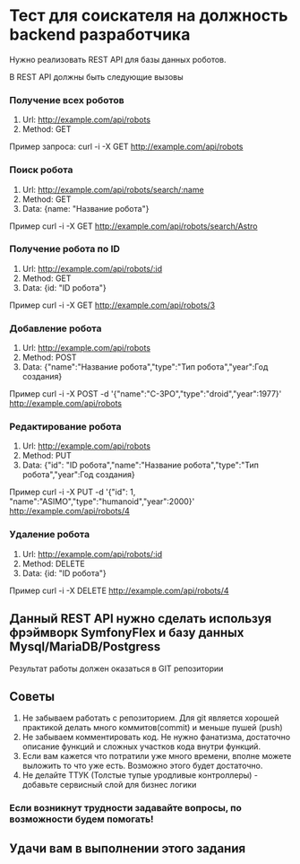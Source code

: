 # Тест для соискателя на должность backend разработчика
Нужно реализовать REST API для базы данных роботов.

В REST API должны быть следующие вызовы

### Получение всех роботов

1. Url: http://example.com/api/robots
2. Method: GET

Пример запроса:
curl -i -X GET http://example.com/api/robots

### Поиск робота
1. Url: http://example.com/api/robots/search/:name
2. Method: GET
3. Data: {name: "Название робота"}

Пример
curl -i -X GET http://example.com/api/robots/search/Astro

### Получение робота по ID
1. Url: http://example.com/api/robots/:id
2. Method: GET
3. Data: {id: "ID робота"}

Пример
curl -i -X GET http://example.com/api/robots/3

### Добавление робота
1. Url: http://example.com/api/robots
2. Method: POST
3. Data: {"name":"Название робота","type":"Тип робота","year":Год создания}

Пример
curl -i -X POST -d '{"name":"C-3PO","type":"droid","year":1977}' http://example.com/api/robots

### Редактирование робота
1. Url: http://example.com/api/robots
2. Method: PUT
3. Data: {"id": "ID робота","name":"Название робота","type":"Тип робота","year":Год создания}

Пример
curl -i -X PUT -d '{"id": 1, "name":"ASIMO","type":"humanoid","year":2000}' http://example.com/api/robots/4

### Удаление робота
1. Url: http://example.com/api/robots/:id
2. Method: DELETE
3. Data: {id: "ID робота"}

Пример
curl -i -X DELETE http://example.com/api/robots/4

## Данный REST API нужно сделать используя фрэймворк SymfonyFlex и базу данных Mysql/MariaDB/Postgress

Результат работы должен оказаться в GIT репозитории

## Советы
1. Не забываем работать с репозиторием. Для git является хорошей практикой делать много коммитов(commit) и меньше пушей (push)
2. Не забываем комментировать код. Не нужно фанатизма, достаточно описание функций и сложных участков кода внутри функций.
3. Если вам кажется что потратили уже много времени, вполне можете выложить то что уже есть. Возможно этого будет достаточно.
4. Не делайте ТТУК (Толстые тупые уродливые контроллеры) - добавьте сервисный слой для бизнес логики

### Если возникнут трудности задавайте вопросы, по возможности будем помогать!

## Удачи вам в выполнении этого задания

